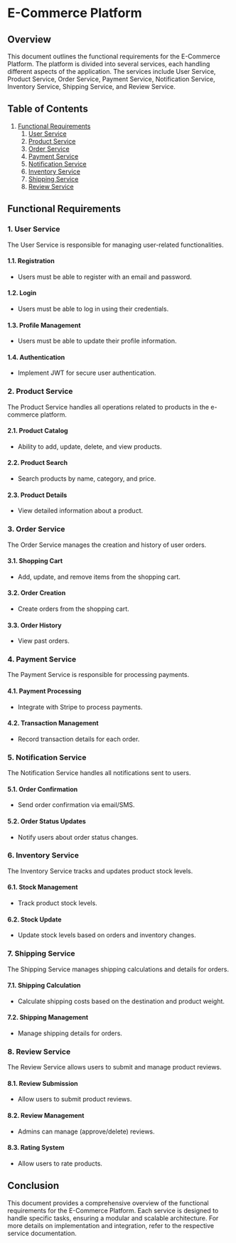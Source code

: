 
# E-Commerce Platform

## Overview
This document outlines the functional requirements for the E-Commerce Platform. The platform is divided into several services, each handling different aspects of the application. The services include User Service, Product Service, Order Service, Payment Service, Notification Service, Inventory Service, Shipping Service, and Review Service.

## Table of Contents
1. [Functional Requirements](#functional-requirements)
   1. [User Service](#user-service)
   2. [Product Service](#product-service)
   3. [Order Service](#order-service)
   4. [Payment Service](#payment-service)
   5. [Notification Service](#notification-service)
   6. [Inventory Service](#inventory-service)
   7. [Shipping Service](#shipping-service)
   8. [Review Service](#review-service)

## Functional Requirements

### 1. User Service
The User Service is responsible for managing user-related functionalities.

#### 1.1. Registration
- Users must be able to register with an email and password.

#### 1.2. Login
- Users must be able to log in using their credentials.

#### 1.3. Profile Management
- Users must be able to update their profile information.

#### 1.4. Authentication
- Implement JWT for secure user authentication.

### 2. Product Service
The Product Service handles all operations related to products in the e-commerce platform.

#### 2.1. Product Catalog
- Ability to add, update, delete, and view products.

#### 2.2. Product Search
- Search products by name, category, and price.

#### 2.3. Product Details
- View detailed information about a product.

### 3. Order Service
The Order Service manages the creation and history of user orders.

#### 3.1. Shopping Cart
- Add, update, and remove items from the shopping cart.

#### 3.2. Order Creation
- Create orders from the shopping cart.

#### 3.3. Order History
- View past orders.

### 4. Payment Service
The Payment Service is responsible for processing payments.

#### 4.1. Payment Processing
- Integrate with Stripe to process payments.

#### 4.2. Transaction Management
- Record transaction details for each order.

### 5. Notification Service
The Notification Service handles all notifications sent to users.

#### 5.1. Order Confirmation
- Send order confirmation via email/SMS.

#### 5.2. Order Status Updates
- Notify users about order status changes.

### 6. Inventory Service
The Inventory Service tracks and updates product stock levels.

#### 6.1. Stock Management
- Track product stock levels.

#### 6.2. Stock Update
- Update stock levels based on orders and inventory changes.

### 7. Shipping Service
The Shipping Service manages shipping calculations and details for orders.

#### 7.1. Shipping Calculation
- Calculate shipping costs based on the destination and product weight.

#### 7.2. Shipping Management
- Manage shipping details for orders.

### 8. Review Service
The Review Service allows users to submit and manage product reviews.

#### 8.1. Review Submission
- Allow users to submit product reviews.

#### 8.2. Review Management
- Admins can manage (approve/delete) reviews.

#### 8.3. Rating System
- Allow users to rate products.

## Conclusion
This document provides a comprehensive overview of the functional requirements for the E-Commerce Platform. Each service is designed to handle specific tasks, ensuring a modular and scalable architecture. For more details on implementation and integration, refer to the respective service documentation.
